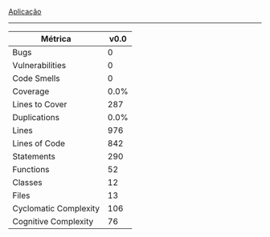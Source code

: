 [Aplicação](aplicacao)

---

| **Métrica**           | **v0.0** |
|-----------------------|----------|
| Bugs                  | 0        |
| Vulnerabilities       | 0        |
| Code Smells           | 0        |
| Coverage              | 0.0%     |
| Lines to Cover        | 287      |
| Duplications          | 0.0%     |
| Lines                 | 976      |
| Lines of Code         | 842      |
| Statements            | 290      |
| Functions             | 52       |
| Classes               | 12       |
| Files                 | 13       |
| Cyclomatic Complexity | 106      |
| Cognitive Complexity  | 76       |